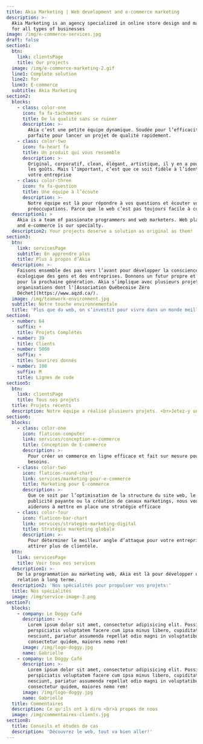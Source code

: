 ```yaml
---
title: Akia Marketing | Web development and e-commerce marketing
description: >-
  Akia Marketing is an agency specialized in online store design and marketing
  for all types of businesses
image: /img/e-commerce-services.jpg
draft: false
section1:
  btn:
    link: clientsPage
    title: Our projects
  image: /img/e-commerce-marketing-2.gif
  line1: Complete solution
  line2: for
  line3: E-commerce
  subtitle: Akia Marketing
section2:
  blocks:
    - class: color-one
      icon: fa fa-tachometer
      title: De la qualité sans se ruiner
      description: >-
        Akia c’est une petite équipe dynamique. Soudée pour l’efficacité,
        parfaite pour lancer un projet de qualité rapidement.
    - class: color-two
      icon: fa-heart fa
      title: Un produit qui vous ressemble
      description: >-
        Original, corporatif, clean, élégant, artistique, il y en a pour tous
        les goûts. Mais l’important, c’est que ce soit fidèle à l’identité de
        votre entreprise
    - class: color-three
      icon: fa fa-question
      title: Une équipe à l’écoute
      description: >-
        Notre équipe est là pour répondre à vos questions et écouter vos
        préoccupations. Parce que le web c’est pas toujours facile à comprendre!
  description1: >
    Akia is a team of passionate programmers and web marketers. Web platforms
    and e-commerce is our specialty.
  description2: Your projects deserve a solution as original as them!
section3:
  btn:
    link: servicesPage
    subtitle: En apprendre plus
    title: Plus à propos d’Akia
  description: >-
    Faisons ensemble des pas vers l’avant pour développer la conscience
    écologique des gens et des entreprises. Donnons un futur propre et convivial
    pour la prochaine génération. Akia s’implique avec plusieurs projets et
    organisations dont l'[Association Québecoise Zéro
    Déchet](https://www.aqzd.ca/).
  image: /img/teamwork-environment.jpg
  subtitle: Notre touche environnementale
  title: 'Plus que du web, on s’investit pour vivre dans un monde meilleur.'
section4:
  - number: 64
    suffix: +
    title: Projets Complétés
  - number: 39
    title: Clients
  - number: 5000
    suffix: +
    title: Sourires donnés
  - number: 100
    suffix: M
    title: Lignes de code
section5:
  btn:
    link: clientsPage
    title: Tous nos projets
  title: Projets récents
  description: Notre équipe a réalisé plusieurs projets. <br>Jetez-y un coup d'oeil.
section6:
  blocks:
    - class: color-one
      icon: flaticon-computer
      link: services/conception-e-commerce
      title: Conception de E-commerce
      description: >-
        Pour créer un commerce en ligne efficace et fait sur mesure pour vos
        besoins.
    - class: color-two
      icon: flaticon-round-chart
      link: services/marketing-pour-e-commerce
      title: Marketing pour E-commerce
      description: >-
        Que ce soit par l’optimisation de la structure du site web, le SEO, la
        publicité payante ou la création de canaux marketings, nous vous
        aiderons à mettre en place une stratégie efficace
    - class: color-four
      icon: flaticon-bar-chart
      link: services/strategie-marketing-digital
      title: Stratégie marketing globale
      description: >-
        Pour déterminer le meilleur angle d’attaque pour votre entreprise et
        attirer plus de clientèle.
  btn:
    link: servicesPage
    title: Voir tous nos services
  description1: >-
    De la programmation au marketing web, Akia est là pour développer une
    relation à long terme.
  description2: 'Nos spécialités pour propulser vos projets:'
  title: Nos spécialités
  image: /img/service-image-3.png
section7:
  blocks:
    - company: Le Doggy Café
      description: >-
        Lorem ipsum dolor sit amet, consectetur adipisicing elit. Possimus
        perspiciatis voluptatem facere cum ipsa minus libero, cupiditate
        nesciunt, pariatur assumenda repellat odio magni in voluptatibus
        consectetur quidem, maiores nemo rem!
      image: /img/logo-doggy.jpg
      name: Gabrielle
    - company: Le Doggy Café
      description: >-
        Lorem ipsum dolor sit amet, consectetur adipisicing elit. Possimus
        perspiciatis voluptatem facere cum ipsa minus libero, cupiditate
        nesciunt, pariatur assumenda repellat odio magni in voluptatibus
        consectetur quidem, maiores nemo rem!
      image: /img/logo-doggy.jpg
      name: Gabrielle
  title: Commentaires
  description: Ce qu'ils ont à dire <br>à propos de nous
  image: /img/commentaires-clients.jpg
section8:
  title: Conseils et études de cas
  description: 'Découvrez le web, tout va bien aller!'
---
```


